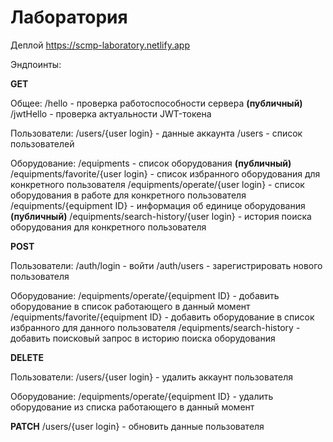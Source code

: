 # Лаборатория

Деплой https://scmp-laboratory.netlify.app

Эндпоинты:

**GET**

Общее:
/hello - проверка работоспособности сервера **(публичный)**
/jwtHello - проверка актуальности JWT-токена

Пользователи:
/users/{user login} - данные аккаунта
/users - список пользователей

Оборудование:
/equipments - список оборудования  **(публичный)**
/equipments/favorite/{user login} - список избранного оборудования для конкретного пользователя
/equipments/operate/{user login} - список оборудования в работе для конкретного пользователя
/equipments/{equipment ID} - информация об единице оборудования **(публичный)**
/equipments/search-history/{user login} - история поиска оборудования для конкретного пользователя

**POST**

Пользователи:
/auth/login - войти
/auth/users - зарегистрировать нового пользователя

Оборудование:
/equipments/operate/{equipment ID} - добавить оборудование в список работающего в данный момент
/equipments/favorite/{equipment ID} - добавить оборудование в список избранного для данного пользователя
/equipments/search-history - добавить поисковый запрос в историю поиска оборудования

**DELETE**

Пользователи:
/users/{user login} - удалить аккаунт пользователя

Оборудование:
/equipments/operate/{equipment ID} - удалить оборудование из списка работающего в данный момент

**PATCH**
/users/{user login} - обновить данные пользователя

